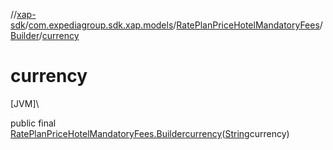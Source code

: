 //[xap-sdk](../../../../index.md)/[com.expediagroup.sdk.xap.models](../../index.md)/[RatePlanPriceHotelMandatoryFees](../index.md)/[Builder](index.md)/[currency](currency.md)

# currency

[JVM]\

public final [RatePlanPriceHotelMandatoryFees.Builder](index.md)[currency](currency.md)([String](https://docs.oracle.com/javase/8/docs/api/java/lang/String.html)currency)
